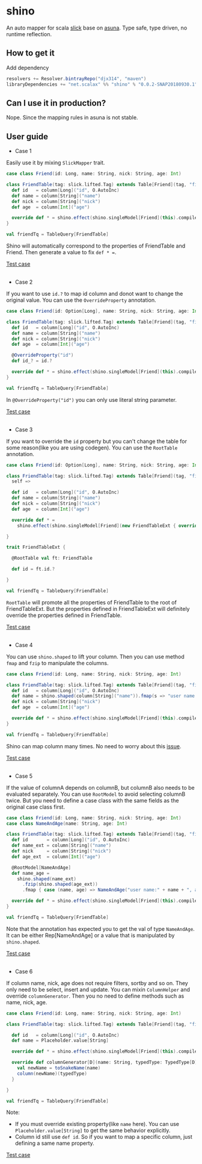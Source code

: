# shino

An auto mapper for scala [slick](https://github.com/slick/slick) base on [asuna](https://github.com/scalax/asuna). Type safe, type driven, no runtime reflection.

How to get it
-------------

Add dependency

```scala
resolvers += Resolver.bintrayRepo("djx314", "maven")
libraryDependencies += "net.scalax" %% "shino" % "0.0.2-SNAP20180930.1"
```

Can I use it in production?
-------------
Nope. Since the mapping rules in asuna is not stable.

User guide
-------------

- Case 1  

Easily use it by mixing `SlickMapper` trait.

```scala
case class Friend(id: Long, name: String, nick: String, age: Int)

class FriendTable(tag: slick.lifted.Tag) extends Table[Friend](tag, "firend") with SlickMapper {
  def id   = column[Long]("id", O.AutoInc)
  def name = column[String]("name")
  def nick = column[String]("nick")
  def age  = column[Int]("age")

  override def * = shino.effect(shino.singleModel[Friend](this).compile).shape
}

val friendTq = TableQuery[FriendTable]
```

Shino will automatically correspond to the properties of FriendTable and Friend. Then generate a value to fix `def * =`.

[Test case](https://github.com/scalax/shino/blob/master/src/test/scala/net/scalax/shino/test/Test01.scala)
&nbsp;  
&nbsp;  

- Case 2  

If you want to use `id.?` to map id column and donot want to change the original value. You can use the `OverrideProperty` annotation.

```scala
case class Friend(id: Option[Long], name: String, nick: String, age: Int)

class FriendTable(tag: slick.lifted.Tag) extends Table[Friend](tag, "firend") with SlickMapper {
  def id   = column[Long]("id", O.AutoInc)
  def name = column[String]("name")
  def nick = column[String]("nick")
  def age  = column[Int]("age")

  @OverrideProperty("id")
  def id_? = id.?

  override def * = shino.effect(shino.singleModel[Friend](this).compile).shape
}

val friendTq = TableQuery[FriendTable]
```

In `@OverrideProperty("id")` you can only use literal string parameter.  

[Test case](https://github.com/scalax/shino/blob/master/src/test/scala/net/scalax/shino/test/Test02.scala)
&nbsp;  
&nbsp;  

- Case 3  

If you want to override the `id` property but you can't change the table for some reason(like you are using codegen). You can use the `RootTable` annotation.

```scala
case class Friend(id: Option[Long], name: String, nick: String, age: Int)

class FriendTable(tag: slick.lifted.Tag) extends Table[Friend](tag, "firend") with SlickMapper {
  self =>

  def id   = column[Long]("id", O.AutoInc)
  def name = column[String]("name")
  def nick = column[String]("nick")
  def age  = column[Int]("age")

  override def * =
    shino.effect(shino.singleModel[Friend](new FriendTableExt { override val ft = self }: FriendTableExt).compile).shape

}

trait FriendTableExt {

  @RootTable val ft: FriendTable

  def id = ft.id.?

}

val friendTq = TableQuery[FriendTable]
```

`RootTable` will promote all the properties of FriendTable to the root of FriendTableExt. But the properties defined in FriendTableExt will definitely override the properties defined in FriendTable.

[Test case](https://github.com/scalax/shino/blob/master/src/test/scala/net/scalax/shino/test/Test03.scala)
&nbsp;  
&nbsp;  

- Case 4  

You can use `shino.shaped` to lift your column. Then you can use method `fmap` and `fzip` to manipulate the columns.

```scala
case class Friend(id: Long, name: String, nick: String, age: Int)

class FriendTable(tag: slick.lifted.Tag) extends Table[Friend](tag, "firend") with SlickMapper {
  def id   = column[Long]("id", O.AutoInc)
  def name = shino.shaped(column[String]("name")).fmap(s => "user name:" + s)(t => t)
  def nick = column[String]("nick")
  def age  = column[Int]("age")

  override def * = shino.effect(shino.singleModel[Friend](this).compile).shape
}

val friendTq = TableQuery[FriendTable]
```
Shino can map column many times. No need to worry about this [issue](https://github.com/slick/slick/issues/1894).

[Test case](https://github.com/scalax/shino/blob/master/src/test/scala/net/scalax/shino/test/Test04.scala)
&nbsp;  
&nbsp;  

- Case 5  

If the value of columnA depends on columnB, but columnB also needs to be evaluated separately. You can use `RootModel` to avoid selecting columnB twice. But you need to define a case class with the same fields as the original case class first.

```scala
case class Friend(id: Long, name: String, nick: String, age: Int)
case class NameAndAge(name: String, age: Int)

class FriendTable(tag: slick.lifted.Tag) extends Table[Friend](tag, "firend") with SlickMapper {
  def id       = column[Long]("id", O.AutoInc)
  def name_ext = column[String]("name")
  def nick     = column[String]("nick")
  def age_ext  = column[Int]("age")

  @RootModel[NameAndAge]
  def name_age =
    shino.shaped(name_ext)
      .fzip(shino.shaped(age_ext))
      .fmap { case (name, age) => NameAndAge("user name:" + name + ", age:" + age, age) }(t => (t.name, t.age))

  override def * = shino.effect(shino.singleModel[Friend](this).compile).shape
}

val friendTq = TableQuery[FriendTable]
```

Note that the annotation has expected you to get the val of type `NameAndAge`. It can be either Rep[NameAndAge] or a value that is manipulated by `shino.shaped`.

[Test case](https://github.com/scalax/shino/blob/master/src/test/scala/net/scalax/shino/test/Test05.scala)
&nbsp;  
&nbsp;  

- Case 6  

If column name, nick, age does not require filters, sortby and so on. They only need to be select, insert and update. You can mixin `ColumnHelper` and override `columnGenerator`. Then you no need to define methods such as name, nick, age.

```scala
case class Friend(id: Long, name: String, nick: String, age: Int)

class FriendTable(tag: slick.lifted.Tag) extends Table[Friend](tag, "firend") with SlickMapper with ColumnHelper {

  def id   = column[Long]("id", O.AutoInc)
  def name = Placeholder.value[String]

  override def * = shino.effect(shino.singleModel[Friend](this).compile).shape

  override def columnGenerator[D](name: String, typedType: TypedType[D]): Rep[D] = {
    val newName = toSnakeName(name)
    column(newName)(typedType)
  }

}

val friendTq = TableQuery[FriendTable]
```

Note:
- If you must override existing property(like `name` here). You can use `Placeholder.value[String]` to get the same behavior explicitly.
- Column id still use `def id`. So if you want to map a specific column, just defining a same name property.

[Test case](https://github.com/scalax/shino/blob/master/src/test/scala/net/scalax/shino/test/Test06.scala)
